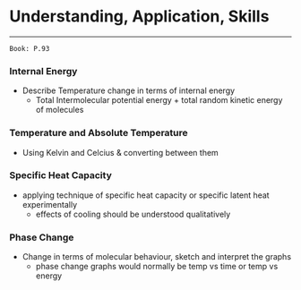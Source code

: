 # Understanding, Application, Skills
---
```ad-Resources
Book: P.93
```

### Internal Energy
- Describe Temperature change in terms of internal energy
	- Total Intermolecular potential energy + total random kinetic energy of molecules

### Temperature and Absolute Temperature
- Using Kelvin and Celcius & converting between them

### Specific Heat Capacity
- applying technique of specific heat capacity or specific latent heat experimentally
	- effects of cooling should be understood qualitatively

### Phase Change
- Change in terms of molecular behaviour, sketch and interpret the graphs
	- phase change graphs would normally be temp vs time or temp vs energy

